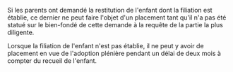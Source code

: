 Si les parents ont demandé la restitution de l'enfant dont la filiation est établie, ce dernier ne peut faire l'objet d'un placement tant qu'il n'a pas été statué sur le bien-fondé de cette demande à la requête de la partie la plus diligente.  

  

Lorsque la filiation de l'enfant n'est pas établie, il ne peut y avoir de placement en vue de l'adoption plénière pendant un délai de deux mois à compter du recueil de l'enfant.

